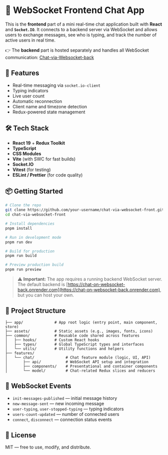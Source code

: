 # 🧩 WebSocket Frontend Chat App

This is the **frontend** part of a mini real-time chat application built with **React** and **`Socket.IO`**. It connects to a backend server via WebSocket and allows users to exchange messages, see who is typing, and track the number of active users in real time.

👉 The **backend** part is hosted separately and handles all WebSocket communication: [Chat-via-Websocket-back](https://github.com/KaninGleb/Chat-via-Websocket-back)

## 🚀 Features

* Real-time messaging via `socket.io-client`
* Typing indicators
* Live user count
* Automatic reconnection
* Client name and timezone detection
* Redux-powered state management

## 🛠️ Tech Stack

* **React 19** + **Redux Toolkit**
* **TypeScript**
* **CSS Modules**
* **Vite** (with SWC for fast builds)
* **Socket.IO**
* **Vitest** (for testing)
* **ESLint / Prettier** (for code quality)

## 📦 Getting Started

```bash
# Clone the repo
git clone https://github.com/your-username/chat-via-websocket-front.git
cd chat-via-websocket-front

# Install dependencies
pnpm install

# Run in development mode
pnpm run dev

# Build for production
pnpm run build

# Preview production build
pnpm run preview
```

> ⚠️ **Important:** The app requires a running backend WebSocket server. The default backend is [https://chat-on-websocket-back.onrender.com](https://chat-on-websocket-back.onrender.com), but you can host your own.

## 📁 Project Structure

```
├── app/              # App root logic (entry point, main component, store)
├── assets/           # Static assets (e.g., images, fonts, icons)
├── common/           # Reusable code shared across features
│   ├── hooks/        # Custom React hooks
│   ├── types/        # Global TypeScript types and interfaces
│   └── utils/        # Utility functions and helpers
├── features/
│   └── chat/              # Chat feature module (logic, UI, API)
│       ├── api/           # WebSocket API setup and integration
│       ├── components/    # Presentational and container components
│       └── model/         # Chat-related Redux slices and reducers

```

## 📡 WebSocket Events

* `init-messages-published` — initial message history
* `new-message-sent` — new incoming message
* `user-typing`, `user-stopped-typing` — typing indicators
* `users-count-updated` — number of connected users
* `connect`, `disconnect` — connection status events

## 📄 License

MIT — free to use, modify, and distribute.
